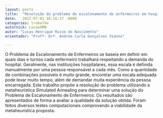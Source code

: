 ```yaml
---
layout: posts
title:  "Resolução do problema de escalonamento de enfermeiros em hospital utilizando simulated annealing"
date:   2022-07-01 16:16:37 -0600
categories: trabalho
autornick: LucasHRN
autor: "Lucas Henrique Russo do Nascimento"
orientador: "Profª. Drª. Andréa Carla Gonçalves Vianna"

---
```


O Problema de Escalonamento de Enfermeiros se baseia em definir em quais dias e
turnos cada enfermeiro trabalhará respeitando a demanda do hospital. Geralmente, nas instituições hospitalares, essa escala é definida manualmente por uma pessoa
responsável a cada mês. Como a quantidade de combinações possíveis é muito grande, encontrar uma escala adequada pode levar muito tempo, além de demandar muita experiência da pessoa encarregada. Este trabalho propõe a resolução do problema utilizando a metaheurística Simulated Annealing para determinar uma solução do Problema de Escalonamento de Enfermeiros. Os resultados são apresentados de forma a avaliar a qualidade da solução obtida. Foram feitos diversos testes computacionais comprovando a viabilidade da metaheurística proposta.
